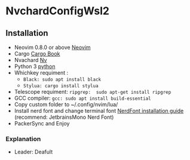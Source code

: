 # NvchardConfigWsl2
## 
## Installation

- Neovim 0.8.0 or above [Neovim](https://neovim.io/)
- Cargo [Cargo Book](https://doc.rust-lang.org/cargo/getting-started/installation.html)
- Nvachard [Nv](https://nvchad.com/quickstart/install#pre-requisites)
- Python 3  [python](https://phoenixnap.com/kb/how-to-install-python-3-ubuntu)
- Whichkey requiment :
  + ``` Black: sudo apt install black ```
  + ``` Stylua: cargo install stylua ```
- Telescope requiment: ``` ripgrep:  sudo apt-get install ripgrep ```
- GCC compiler: ``` gcc: sudo apt install build-essential ```
- Copy custom folder to ~/.config/nvim/lua/
- Install nerd font and change terminal font [NerdFont installation guide](https://techviewleo.com/install-nerd-fonts-on-linux-macos/) (recommend: JetbrainsMono Nerd Font)
- PackerSync and Enjoy

### Explanation
- Leader: Deafult <Space>

